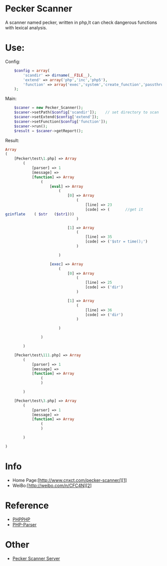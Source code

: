 Pecker Scanner
======

A scanner named pecker, written in php,It can check dangerous functions with lexical analysis.

Use:
=====
Config:
```php
    $config = array(
        'scandir' => dirname(__FILE__),
        'extend' => array('php','inc','php5'),
        'function' => array('exec','system','create_function','passthru','shell_exec','proc_open','popen','curl_exec','parse_ini_file','show_source','include','preg_replace'),
    );
```

Main:
```php
    $scaner = new Pecker_Scanner();
    $scaner->setPath($config['scandir']);    // set directory to scan
    $scaner->setExtend($config['extend']);
    $scaner->setFunction($config['function']);
    $scaner->run();
    $result = $scaner->getReport();
```

Result:
```php
Array
(
    [Pecker\test\1.php] => Array
        (
            [parser] => 1
            [message] => 
            [function] => Array
                (
                    [eval] => Array
                        (
                            [0] => Array
                                (
                                    [line] => 23
                                    [code] => (       //get it
gzinflate    ( $str   ($str1)))
                                )

                            [1] => Array
                                (
                                    [line] => 35
                                    [code] => ('$str = time();')
                                )

                        )

                    [exec] => Array
                        (
                            [0] => Array
                                (
                                    [line] => 25
                                    [code] => ('dir')
                                )

                            [1] => Array
                                (
                                    [line] => 36
                                    [code] => ('dir')
                                )

                        )

                )

        )

    [Pecker\test\111.php] => Array
        (
            [parser] => 1
            [message] => 
            [function] => Array
                (
                )

        )

    [Pecker\test\3.php] => Array
        (
            [parser] => 1
            [message] => 
            [function] => Array
                (
                )

        )

)

```

Info
=====
+ Home Page:[http://www.cnxct.com/pecker-scanner/][1]
+ WeiBo:[http://weibo.com/n/CFC4N][2]

Reference
=====
+ [PHPPHP][3]
+ [PHP-Parser][4]

Other
=====
+ [Pecker Scanner Server][5]

[1]:http://www.cnxct.com/pecker-scanner/
[2]:http://weibo.com/n/CFC4N
[3]:https://github.com/ircmaxell/PHPPHP
[4]:https://github.com/nikic/PHP-Parser
[5]:https://github.com/cfc4n/pecker-server
